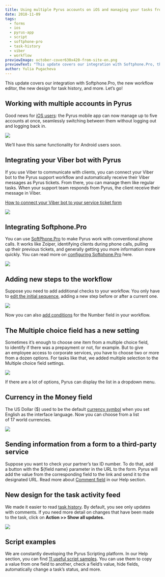```yaml
---
title: Using multiple Pyrus accounts on iOS and managing your tasks from Viber
date: 2018-11-09
tags:
  - forms
  - ios
  - pyrus-app
  - script
  - softphone-pro
  - task-history
  - viber
  - workflow
previewImage: october-cover630x420-from-site-en.png
previewText: "This update covers our integration with Softphone.Pro, the new workflow editor, the new design for task history, and more. Let’s go!"
author: Yulia Pugacheva
---
```

This update covers our integration with Softphone.Pro, the new workflow editor, the new design for task history, and more. Let’s go!

## Working with multiple accounts in Pyrus

Good news for [iOS users](https://itunes.apple.com/us/app/pyrus/id385251753?mt=8): the Pyrus mobile app can now manage up to five accounts at once, seamlessly switching between them without logging out and logging back in.

![](multiacc-en.webp)

We’ll have this same functionality for Android users soon.

## Integrating your Viber bot with Pyrus

If you use Viber to communicate with clients, you can connect your Viber bot to the Pyrus support workflow and automatically receive their Viber messages as Pyrus tickets. From there, you can manage them like regular tasks. When your support team responds from Pyrus, the client receive their message in Viber.

[How to connect your Viber bot to your service ticket form](/en/help/integrations/viber)

![](viber-en-messages.webp)

## Integrating Softphone.Pro

You can use [SoftPhone.Pro](https://softphone.pro/) to make Pyrus work with conventional phone calls. It works like Zoiper, identifying clients during phone calls, pulling up their previous tickets, and generally getting you more information more quickly. You can read more on [configuring Softphone.Pro](/en/help/integrations/telephony#softphonepro-integration) here.

![](softphone-en.webp)

## Adding new steps to the workflow

Suppose you need to add additional checks to your workflow. You only have to [edit the initial sequence](/en/help/workflow/editor#workflow-steps), adding a new step before or after a current one.

![](workflow-en-editor.webp)

Now you can also [add conditions](https://pyrus.com/en/help/workflow/editor#workflow-conditions) for the Number field in your workflow.

## The Multiple choice field has a new setting

Sometimes it’s enough to choose one item from a multiple choice field, to identify if there was a prepayment or not, for example. But to give an employee access to corporate services, you have to choose two or more from a dozen options. For tasks like that, we added multiple selection to the Multiple choice field settings.

![](checkboxes-dropdown-en.webp)

If there are a lot of options, Pyrus can display the list in a dropdown menu.

## Currency in the Money field

The US Dollar ($) used to be the default [currency symbol](/en/help/workflow/field-types) when you set English as the interface language. Now you can choose from a list of 17 world currencies.

![](money-currency-en.webp)

## Sending information from a form to a third-party service

Suppose you want to check your partner’s tax ID number. To do that, add a button with the ${field name} parameter in the URL to the form. Pyrus will add the value from the corresponding field to the link and send it to the designated URL. Read more about [Comment field](/en/help/workflow/field-types#formatting) in our Help section.

## New design for the task activity feed

We made it easier to read [task history](/en/help/tasks/working-on-tasks-together#task-history). By default, you see only updates with comments. If you need more detail on changes that have been made to the task, click on **Action >> Show all updates.**

![](activity-log-en-open.webp)

## Script examples

We are constantly developing the Pyrus Scripting platform. In our Help section, you can find [11 useful script samples](/en/help/scripts/samples). You can use them to copy a value from one field to another, check a field’s value, hide fields, automatically change a task’s status, and more.